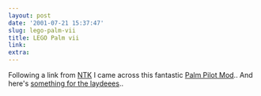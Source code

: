 ```yaml
---
layout: post
date: '2001-07-21 15:37:47'
slug: lego-palm-vii
title: LEGO Palm vii
link: 
extra: 
---
```


Following a link from [NTK](http://www.ntk.net/) I came across this fantastic [Palm Pilot Mod](http://www.beanos.com/~tsoutij/legopalm.php)..
And here's [something for the laydeees](http://spdcc.com/~fj/phkl/)..
